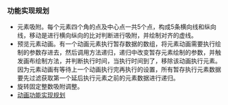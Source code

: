 ### 功能实现规划
- 元素吸附。每个元素四个角的点及中心点一共5个点，构成5条横向线和纵向线，移动是进行横向纵向的比对判断进行吸附，并绘制对齐的虚线。
- 预览元素动画。有一个动画元素执行暂存数据的数组，将元素动画需要执行绘制的参数存进去，然后调用方法递归，递归中改变暂存元素绘制的参数，并触发画布绘制方法，并判断执行时间，当执行时间到了，移除该动画执行元素。因为元素动画有等待上一个动画执行完再执行的设置，所有暂存执行元素数据要先过滤获取第一个延后执行元素之前的元素数据进行递归。
- 旋转固定整数吸附调整。
- [动画功能实现规划](./ANIMATION.md)
